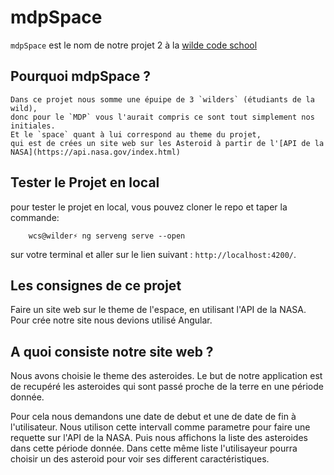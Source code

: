 # mdpSpace

`mdpSpace` est le nom de notre projet 2 à la [wilde code school](https://odyssey.wildcodeschool.fr/)

## Pourquoi mdpSpace ?
    Dans ce projet nous somme une épuipe de 3 `wilders` (étudiants de la wild),
    donc pour le `MDP` vous l'aurait compris ce sont tout simplement nos initiales.
    Et le `space` quant à lui correspond au theme du projet,
    qui est de crées un site web sur les Asteroid à partir de l'[API de la NASA](https://api.nasa.gov/index.html)

## Tester le Projet en local
pour tester le projet en local, vous pouvez cloner le repo et taper la commande:
```console
    wcs@wilder⚡ ng serveng serve --open
```
sur votre terminal et aller sur le lien suivant : `http://localhost:4200/`.


## Les consignes de ce projet  
Faire un site web sur le theme de l'espace, en utilisant l'API de la NASA.
Pour crée notre site nous devions utilisé Angular.

## A quoi consiste notre site web ? 
Nous avons choisie le theme des asteroides. Le but de notre application est de recupéré les asteroides qui sont passé proche de la terre en une période donnée.

Pour cela nous demandons une date de debut et une de date de fin à l'utilisateur. 
Nous utilison cette intervall comme parametre pour faire une requette sur l'API de la NASA.
Puis nous affichons la liste des asteroides dans cette période donnée. 
Dans cette même liste l'utilisayeur pourra choisir un des asteroid pour voir ses different caractéristiques.



